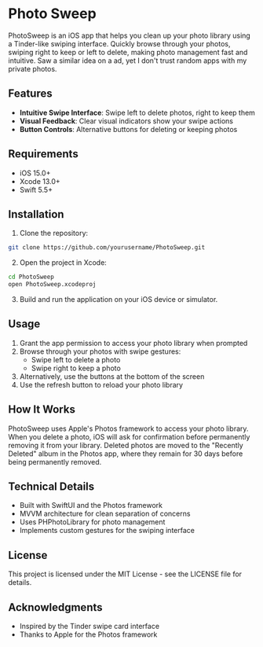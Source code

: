 # Photo Sweep
PhotoSweep is an iOS app that helps you clean up your photo library using a Tinder-like swiping interface. Quickly browse through your photos, swiping right to keep or left to delete, making photo management fast and intuitive. Saw a similar idea on a ad, yet I don't trust random apps with my private photos.

## Features

- **Intuitive Swipe Interface**: Swipe left to delete photos, right to keep them
- **Visual Feedback**: Clear visual indicators show your swipe actions
- **Button Controls**: Alternative buttons for deleting or keeping photos

## Requirements

- iOS 15.0+
- Xcode 13.0+
- Swift 5.5+

## Installation

1. Clone the repository:
```bash
git clone https://github.com/yourusername/PhotoSweep.git
```

2. Open the project in Xcode:
```bash
cd PhotoSweep
open PhotoSweep.xcodeproj
```

3. Build and run the application on your iOS device or simulator.

## Usage

1. Grant the app permission to access your photo library when prompted
2. Browse through your photos with swipe gestures:
   - Swipe left to delete a photo
   - Swipe right to keep a photo
3. Alternatively, use the buttons at the bottom of the screen
4. Use the refresh button to reload your photo library

## How It Works

PhotoSweep uses Apple's Photos framework to access your photo library. When you delete a photo, iOS will ask for confirmation before permanently removing it from your library. Deleted photos are moved to the "Recently Deleted" album in the Photos app, where they remain for 30 days before being permanently removed.

## Technical Details

- Built with SwiftUI and the Photos framework
- MVVM architecture for clean separation of concerns
- Uses PHPhotoLibrary for photo management
- Implements custom gestures for the swiping interface

## License

This project is licensed under the MIT License - see the LICENSE file for details.

## Acknowledgments

- Inspired by the Tinder swipe card interface
- Thanks to Apple for the Photos framework
